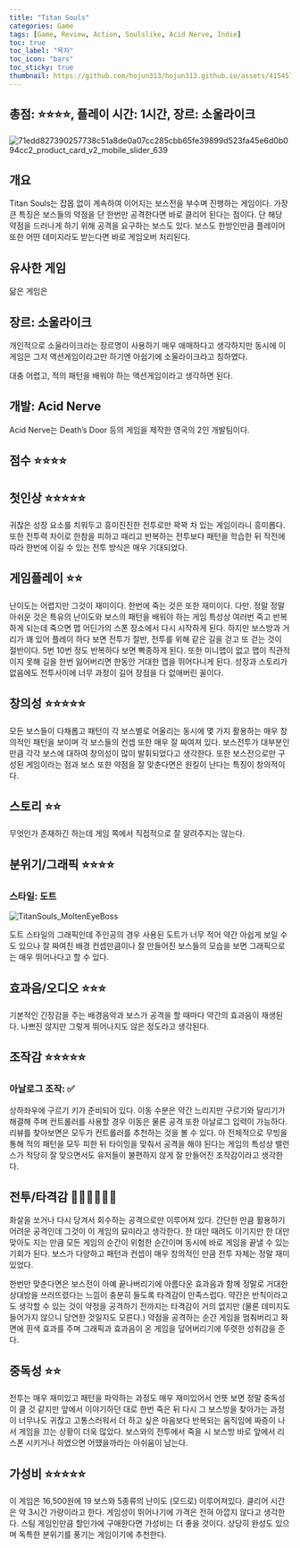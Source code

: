 ```yaml
---
title: "Titan Souls"
categories: Game
tags: [Game, Review, Action, Soulslike, Acid Nerve, Indie]
toc: true
toc_label: "목차"
toc_icon: "bars"
toc_sticky: true
thumbnail: https://github.com/hojun313/hojun313.github.io/assets/41545780/cb9ea9e0-3405-4c0a-9b28-96552012a523
---
```


## 총점: ⭐⭐⭐⭐, 플레이 시간: 1시간, 장르: 소울라이크

![71edd827390257738c51a8de0a07cc285cbb65fe39899d523fa45e6d0b094cc2_product_card_v2_mobile_slider_639](https://github.com/hojun313/hojun313.github.io/assets/41545780/cb9ea9e0-3405-4c0a-9b28-96552012a523)

## 개요

Titan Souls는 잡몹 없이 계속하여 이어지는 보스전을 부수며 진행하는 게임이다. 가장 큰 특징은 보스들의 약점을 단 한번만 공격한다면 바로 클리어 된다는 점이다. 단 해당 약점을 드러나게 하기 위해 공격을 요구하는 보스도 있다. 보스도 한방인만큼 플레이어 또한 어떤 데미지라도 받는다면 바로 게임오버 처리된다.

## 유사한 게임

닮은 게임은 

## 장르: 소울라이크

개인적으로 소울라이크라는 장르명이 사용하기 매우 애매하다고 생각하지만 동시에 이 게임은 그저 액션게임이라고만 하기엔 아쉽기에 소울라이크라고 칭하였다.

대충 어렵고, 적의 패턴을 배워야 하는 액션게임이라고 생각하면 된다.

## 개발: Acid Nerve

Acid Nerve는 Death’s Door 등의 게임을 제작한 영국의 2인 개발팀이다.

## 점수 ⭐⭐⭐⭐

## 첫인상 ⭐⭐⭐⭐⭐

귀찮은 성장 요소를 치워두고 흥미진진한 전투로만 꽉꽉 차 있는 게임이라니 흥미롭다. 또한 전투력 차이로 한참을 피하고 때리고 반복하는 전투보다 패턴을 학습한 뒤 작전에 따라 한번에 이길 수 있는 전투 방식은 매우 기대되었다.

## 게임플레이 ⭐⭐

난이도는 어렵지만 그것이 재미이다. 한번에 죽는 것은 또한 재미이다. 다만. 정말 정말 아쉬운 것은 특유의 난이도와 보스의 패턴을 배워야 하는 게임 특성상 여러번 죽고 반복하게 되는데 죽으면 맵 어딘가의 스폰 장소에서 다시 시작하게 된다. 하지만 보스방과 거리가 꽤 있어 플레이 하다 보면 전투가 절반, 전투를 위해 같은 길을 걷고 또 걷는 것이 절반이다. 5번 10번 정도 반복하다 보면 빡종하게 된다. 또한 미니맵이 없고 맵이 직관적이지 못해 길을 한번 잃어버리면 한동안 거대한 맵을 뛰어다니게 된다. 성장과 스토리가 없음에도 전투사이에 너무 과정이 길어 장점을 다 없애버린 꼴이다.

## 창의성 ⭐⭐⭐⭐⭐

모든 보스들이 다채롭고 패턴이 각 보스별로 어울리는 동시에 몇 가지 활용하는 매우 창의적인 패턴을 보이며 각 보스들의 컨셉 또한 매우 잘 짜여져 있다. 보스전투가 대부분인 만큼 각각 보스에 대하여 창의성이 많이 발휘되었다고 생각한다. 또한 보스전으로만 구성된 게임이라는 점과 보스 또한 약점을 잘 맞춘다면은 원킬이 난다는 특징이 창의적이다.

## 스토리 ⭐⭐

무엇인가 존재하긴 하는데 게임 쪽에서 직접적으로 잘 알려주지는 않는다.

## 분위기/그래픽 ⭐⭐⭐⭐

### 스타일: 도트

![TitanSouls_MoltenEyeBoss](https://github.com/hojun313/hojun313.github.io/assets/41545780/250162d1-6164-43b9-bf57-de5e2cb5c513)

도트 스타일의 그래픽인데 주인공의 경우 사용된 도트가 너무 적어 약간 아쉽게 보일 수도 있으나 잘 짜여진 배경 컨셉만큼이나 잘 만들어진 보스들의 모습을 보면 그래픽으로는 매우 뛰어나다고 할 수 있다.

## 효과음/오디오 ⭐⭐⭐

기본적인 긴장감을 주는 배경음악과 보스가 공격을 할 때마다 약간의 효과음이 재생된다. 나쁘진 않지만 그렇게 뛰어나지도 않은 정도라고 생각된다.

## 조작감 ⭐⭐⭐⭐⭐

### 아날로그 조작: ✅

상하좌우에 구르기 키가 준비되어 있다. 이동 수분은 약간 느리지만 구르기와 달리기가 해결해 주며 컨트롤러를 사용할 경우 이동은 물론 공격 또한 아날로그 입력이 가능하다. 리뷰를 찾아보면은 모두가 컨트롤러를 추천하는 것을 볼 수 있다. 아 전체적으로 무빙을 통해 적의 패턴을 모두 피한 뒤 타이밍을 맞춰서 공격을 해야 된다는 게임의 특성상 밸런스가 적당히 잘 맞으면서도 유저들이 불편하지 않게 잘 만들어진 조작감이라고 생각한다.

## 전투/타격감 💎💎💎💎💎💎

화살을 쏘거나 다시 당겨서 회수하는 공격으로만 이루어져 있다. 간단한 만큼 활용하기 어려운 공격인데 그것이 이 게임의 묘미라고 생각한다. 한 대만 때려도 이기지만 한 대만 맞아도 지는 만큼 모든 게임의 순간이 위험한 순간이며 동시에 바로 게임을 끝낼 수 있는 기회가 된다. 보스가 다양하고 패턴과 컨셉이 매우 창의적인 만큼 전투 자체는 정말 재미있었다.

한번만 맞춘다면은 보스전이 아예 끝나버리기에 아름다운 효과음과 함께 정말로 거대한 상대방을 쓰러뜨렸다는 느낌이 충분히 들도록 타격감이 만족스럽다. 약간은 반칙이라고도 생각할 수 있는 것이 약정을 공격하기 전까지는 타격감이 거의 없지만 (물론 데미지도 들어가지 않으니 당연한 것일지도 모른다.) 약점을 공격하는 순간 게임을 멈춰버리고 화면에 흰색 효과를 주며 그래픽과 효과음이 온 게임을 덮어버리기에 뚜렷한 성취감을 준다.

## 중독성 ⭐⭐

전투는 매우 재미있고 패턴을 파악하는 과정도 매우 재미있어서 언뜻 보면 정말 중독성이 클 것 같지만 앞에서 이야기하던 대로 한번 죽은 뒤 다시 그 보스방을 찾아가는 과정이 너무나도 귀찮고 고통스러워서 더 하고 싶은 마음보다 반복되는 움직임에 짜증이 나서 게임을 끄는 상황이 더욱 많았다. 보스와의 전투에서 죽을 시 보스방 바로 앞에서 리스폰 시키거나 하였으면 어땠을까라는 아쉬움이 남는다.

## 가성비 ⭐⭐⭐⭐⭐

이 게임은 16,500원에 19 보스와 5종류의 난이도 (모드로) 이루어져있다. 클리어 시간은 약 3시간 가량이라고 한다. 게임성이 뛰어나기에 가격은 전혀 아깝지 않다고 생각한다. 스팀 게임인만큼 할인가에 구매한다면 가성비는 더 좋을 것이다. 상당히 완성도 있으며 독특한 분위기를 풍기는 게임이기에 추천한다.
